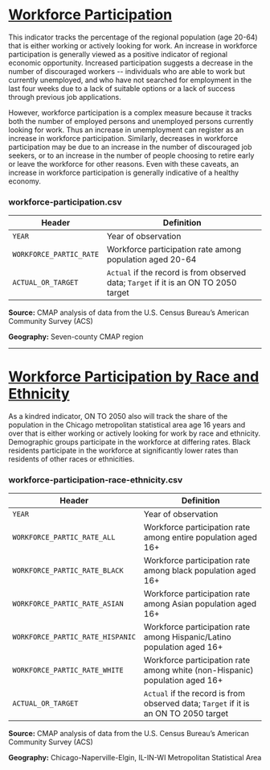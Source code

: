 # [Workforce Participation](https://www.cmap.illinois.gov/2050/indicators/workforce-participation)

This indicator tracks the percentage of the regional population (age 20-64) that is either working or actively looking for work. An increase in workforce participation is generally viewed as a positive indicator of regional economic opportunity. Increased participation suggests a decrease in the number of discouraged workers -- individuals who are able to work but currently unemployed, and who have not searched for employment in the last four weeks due to a lack of suitable options or a lack of success through previous job applications.

However, workforce participation is a complex measure because it tracks both the number of employed persons and unemployed persons currently looking for work. Thus an increase in unemployment can register as an increase in workforce participation. Similarly, decreases in workforce participation may be due to an increase in the number of discouraged job seekers, or to an increase in the number of people choosing to retire early or leave the workforce for other reasons. Even with these caveats, an increase in workforce participation is generally indicative of a healthy economy.

### workforce-participation.csv

Header | Definition
-------|-----------
`YEAR` | Year of observation
`WORKFORCE_PARTIC_RATE` | Workforce participation rate among population aged 20-64
`ACTUAL_OR_TARGET` | `Actual` if the record is from observed data; `Target` if it is an ON TO 2050 target

**Source:** CMAP analysis of data from the U.S. Census Bureau’s American Community Survey (ACS)

**Geography:** Seven-county CMAP region

---

# [Workforce Participation by Race and Ethnicity](https://www.cmap.illinois.gov/2050/indicators/workforce-participation#InclusiveGrowth)

As a kindred indicator, ON TO 2050 also will track the share of the population in the Chicago metropolitan statistical area age 16 years and over that is either working or actively looking for work by race and ethnicity. Demographic groups participate in the workforce at differing rates. Black residents participate in the workforce at significantly lower rates than residents of other races or ethnicities.

### workforce-participation-race-ethnicity.csv

Header | Definition
-------|-----------
`YEAR` | Year of observation
`WORKFORCE_PARTIC_RATE_ALL` | Workforce participation rate among entire population aged 16+
`WORKFORCE_PARTIC_RATE_BLACK` | Workforce participation rate among black population aged 16+
`WORKFORCE_PARTIC_RATE_ASIAN` | Workforce participation rate among Asian population aged 16+
`WORKFORCE_PARTIC_RATE_HISPANIC` | Workforce participation rate among Hispanic/Latino population aged 16+
`WORKFORCE_PARTIC_RATE_WHITE` | Workforce participation rate among white (non-Hispanic) population aged 16+
`ACTUAL_OR_TARGET` | `Actual` if the record is from observed data; `Target` if it is an ON TO 2050 target

**Source:** CMAP analysis of data from the U.S. Census Bureau’s American Community Survey (ACS)

**Geography:** Chicago-Naperville-Elgin, IL-IN-WI Metropolitan Statistical Area
